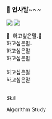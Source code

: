### 👋 인사말~~~
<p>
  <a href="" target="_blank"><img src="https://img.shields.io/badge/Tech_Blog-DD0B78?style=flat-square&logo=GitHub%20Sponsors&logoColor=white"/></a>
  <a href="mailto:awldnjs2@gmail.com" target="_blank"><img src="https://img.shields.io/badge/iscowkite@gmail.com-EA4335?style=flat-square&logo=Gmail&logoColor=white"/></a>
</p>

<p>
  👋&nbsp; 하고싶은말.🚀<br/>
  하고싶은말.<br/>
  하고싶은말<br/>
  하고싶은말<br/><br/>
  하고싶은말<br/>
  하고싶은말 <br/><br/>
</p>

Skill

Algorithm Study

<!--
**koreamarin/koreamarin** is a ✨ _special_ ✨ repository because its `README.md` (this file) appears on your GitHub profile.

Here are some ideas to get you started:

- 🔭 I’m currently working on ...
- 🌱 I’m currently learning ...
- 👯 I’m looking to collaborate on ...
- 🤔 I’m looking for help with ...
- 💬 Ask me about ...
- 📫 How to reach me: ...
- 😄 Pronouns: ...
- ⚡ Fun fact: ...
-->
